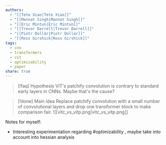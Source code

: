 ```yaml
---
authors:
  - "[[Tete Xiao|Tete Xiao]]"
  - "[[Mannat Singh|Mannat Singh]]"
  - "[[Eric Mintun|Eric Mintun]]"
  - "[[Trevor Darrell|Trevor Darrell]]"
  - "[[Piotr Dollár|Piotr Dollár]]"
  - "[[Ross Girshick|Ross Girshick]]"
tags:
  - cnn
  - transformers
  - vit
  - optimizability
  - paper
share: true
---
```




> [!faq] Hypothesis
> ViT's patchify convolution is contrary to standard early layers in CNNs. Maybe that's the cause?

>[!done] Main idea
> Replace patchify convolution with a small number of convolutional layers and drop one transformer block to make comparison fair.
![[vitc_vs_vitp.png|vitc_vs_vitp.png]]

Notes for myself:
- Interesting experimentation regarding #optimizability , maybe take into account into hessian analysis